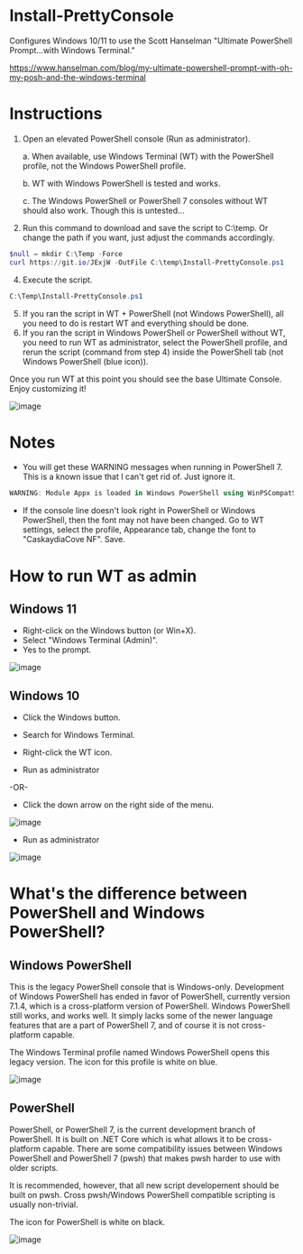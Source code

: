 # Install-PrettyConsole
Configures Windows 10/11 to use the Scott Hanselman "Ultimate PowerShell Prompt...with Windows Terminal."

https://www.hanselman.com/blog/my-ultimate-powershell-prompt-with-oh-my-posh-and-the-windows-terminal

# Instructions

1. Open an elevated PowerShell console (Run as administrator).
   
   a. When available, use Windows Terminal (WT) with the PowerShell profile, not the Windows PowerShell profile.
   
   b. WT with Windows PowerShell is tested and works. 
   
   c. The Windows PowerShell or PowerShell 7 consoles without WT should also work. Though this is untested...
   
3. Run this command to download and save the script to C:\temp. Or change the path if you want, just adjust the commands accordingly.

```PowerShell
$null = mkdir C:\Temp -Force
curl https://git.io/JExjW -OutFile C:\temp\Install-PrettyConsole.ps1
```

4. Execute the script.

```PowerShell
C:\Temp\Install-PrettyConsole.ps1
```

5. If you ran the script in WT + PowerShell (not Windows PowerShell), all you need to do is restart WT and everything should be done.
6. If you ran the script in Windows PowerShell or PowerShell without WT, you need to run WT as administrator, select the PowerShell profile, and rerun the script (command from step 4) inside the PowerShell tab (not Windows PowerShell (blue icon)).

Once you run WT at this point you should see the base Ultimate Console. Enjoy customizing it!

![image](https://user-images.githubusercontent.com/5922742/131871474-45e1239c-e41a-48d5-9a8a-729598a9d071.png)



# Notes

- You will get these WARNING messages when running in PowerShell 7. This is a known issue that I can't get rid of. Just ignore it.

```PowerShell
WARNING: Module Appx is loaded in Windows PowerShell using WinPSCompatSession remoting session; please note that all input and output of commands from this module will be deserialized objects. If you want to load this module into PowerShell please use 'Import-Module -SkipEditionCheck' syntax.
```

- If the console line doesn't look right in PowerShell or Windows PowerShell, then the font may not have been changed. Go to WT settings, select the profile, Appearance tab, change the font to "CaskaydiaCove NF". Save.


# How to run WT as admin

## Windows 11

- Right-click on the Windows button (or Win+X).
- Select "Windows Terminal (Admin)".
- Yes to the prompt.

![image](https://user-images.githubusercontent.com/5922742/131872152-c5d9e5c2-dd48-4f90-9072-5a2f3f7a7bd5.png)

## Windows 10

- Click the Windows button.
- Search for Windows Terminal.

- Right-click the WT icon.
- Run as administrator

-OR- 

- Click the down arrow on the right side of the menu.

![image](https://user-images.githubusercontent.com/5922742/131872840-860adf2f-53bf-4a38-8628-30623ef9528b.png)

- Run as administrator

![image](https://user-images.githubusercontent.com/5922742/131872909-2f1da96e-f333-47b9-8389-2f09ef708081.png)


# What's the difference between PowerShell and Windows PowerShell?

## Windows PowerShell

This is the legacy PowerShell console that is Windows-only. Development of Windows PowerShell has ended in favor of PowerShell, currently version 7.1.4, which is a cross-platform version of PowerShell. Windows PowerShell still works, and works well. It simply lacks some of the newer language features that are a part of PowerShell 7, and of course it is not cross-platform capable.

The Windows Terminal profile named Windows PowerShell opens this legacy version. The icon for this profile is white on blue.

![image](https://user-images.githubusercontent.com/5922742/131873847-c53ecb72-f8da-4dd8-8155-0c7528bdd2e6.png)


## PowerShell

PowerShell, or PowerShell 7, is the current development branch of PowerShell. It is built on .NET Core which is what allows it to be cross-platform capable. There are some compatibility issues between Windows PowerShell and PowerShell 7 (pwsh) that makes pwsh harder to use with older scripts.

It is recommended, however, that all new script developement should be built on pwsh. Cross pwsh/Windows PowerShell compatible scripting is usually non-trivial.

The icon for PowerShell is white on black.

![image](https://user-images.githubusercontent.com/5922742/131874605-aa7df069-ed04-41f3-98ad-e6588a64a0c3.png)
